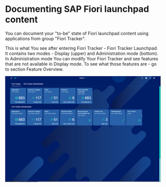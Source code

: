 # Documenting SAP Fiori launchpad content

You can document your "to-be" state of Fiori launchpad content using applications from group "Fiori Tracker".

This is what You see after entering Fiori Tracker - Fiori Tracker Launchpad. It contains two modes - Display (upper) and Administration mode (bottom). In Administration mode You can modify Your Fiori Tracker and see features that are not available in Display mode. To see what those features are - go to section Feature Overview. 

![](../res/launchpad.png)






















